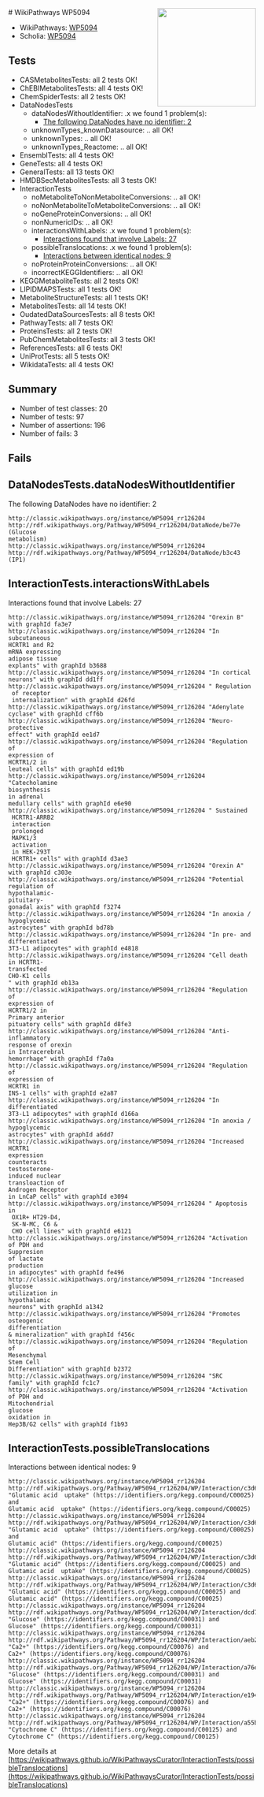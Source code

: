 <img style="float: right; width: 200px" src="https://upload.wikimedia.org/wikipedia/commons/thumb/8/83/Wplogo_with_text_500.png/640px-Wplogo_with_text_500.png" />
# WikiPathways WP5094

* WikiPathways: [WP5094](https://wikipathways.org/pathways/WP5094)
* Scholia: [WP5094](https://scholia.toolforge.org/wikipathways/WP5094)
## Tests
* CASMetabolitesTests: all 2 tests OK!
* ChEBIMetabolitesTests: all 4 tests OK!
* ChemSpiderTests: all 2 tests OK!
* DataNodesTests
    * dataNodesWithoutIdentifier: .x we found 1 problem(s):
        * [The following DataNodes have no identifier: 2](#d2d32fa1)
    * unknownTypes_knownDatasource: .. all OK!
    * unknownTypes: .. all OK!
    * unknownTypes_Reactome: .. all OK!
* EnsemblTests: all 4 tests OK!
* GeneTests: all 4 tests OK!
* GeneralTests: all 13 tests OK!
* HMDBSecMetabolitesTests: all 3 tests OK!
* InteractionTests
    * noMetaboliteToNonMetaboliteConversions: .. all OK!
    * noNonMetaboliteToMetaboliteConversions: .. all OK!
    * noGeneProteinConversions: .. all OK!
    * nonNumericIDs: .. all OK!
    * interactionsWithLabels: .x we found 1 problem(s):
        * [Interactions found that involve Labels: 27](#fe97a8de)
    * possibleTranslocations: .x we found 1 problem(s):
        * [Interactions between identical nodes: 9](#1c11820e)
    * noProteinProteinConversions: .. all OK!
    * incorrectKEGGIdentifiers: .. all OK!
* KEGGMetaboliteTests: all 2 tests OK!
* LIPIDMAPSTests: all 1 tests OK!
* MetaboliteStructureTests: all 1 tests OK!
* MetabolitesTests: all 14 tests OK!
* OudatedDataSourcesTests: all 8 tests OK!
* PathwayTests: all 7 tests OK!
* ProteinsTests: all 2 tests OK!
* PubChemMetabolitesTests: all 3 tests OK!
* ReferencesTests: all 6 tests OK!
* UniProtTests: all 5 tests OK!
* WikidataTests: all 4 tests OK!


## Summary

* Number of test classes: 20
* Number of tests: 97
* Number of assertions: 196
* Number of fails: 3

## Fails

<a name="d2d32fa1" />

## DataNodesTests.dataNodesWithoutIdentifier

The following DataNodes have no identifier: 2
```
http://classic.wikipathways.org/instance/WP5094_rr126204 http://rdf.wikipathways.org/Pathway/WP5094_rr126204/DataNode/be77e (Glucose
metabolism)
http://classic.wikipathways.org/instance/WP5094_rr126204 http://rdf.wikipathways.org/Pathway/WP5094_rr126204/DataNode/b3c43 (IP1)
```

<a name="fe97a8de" />

## InteractionTests.interactionsWithLabels

Interactions found that involve Labels: 27
```
http://classic.wikipathways.org/instance/WP5094_rr126204 "Orexin B" with graphId fa3e7
http://classic.wikipathways.org/instance/WP5094_rr126204 "In subcutaneous
HCRTR1 and R2
mRNA expressing
adipose tissue
explants" with graphId b3688
http://classic.wikipathways.org/instance/WP5094_rr126204 "In cortical
neurons" with graphId dd1ff
http://classic.wikipathways.org/instance/WP5094_rr126204 " Regulation
 of receptor
 internalization" with graphId d26fd
http://classic.wikipathways.org/instance/WP5094_rr126204 "Adenylate
cyclase" with graphId cff6b
http://classic.wikipathways.org/instance/WP5094_rr126204 "Neuro-
protective
effect" with graphId ee1d7
http://classic.wikipathways.org/instance/WP5094_rr126204 "Regulation of
expression of
HCRTR1/2 in
leuteal cells" with graphId ed19b
http://classic.wikipathways.org/instance/WP5094_rr126204 "Catecholamine
biosynthesis
in adrenal
medullary cells" with graphId e6e90
http://classic.wikipathways.org/instance/WP5094_rr126204 " Sustained 
 HCRTR1-ARRB2
 interaction 
 prolonged
 MAPK1/3
 activation
 in HEK-293T
 HCRTR1+ cells" with graphId d3ae3
http://classic.wikipathways.org/instance/WP5094_rr126204 "Orexin A" with graphId c303e
http://classic.wikipathways.org/instance/WP5094_rr126204 "Potential
regulation of
hypothalamic-
pituitary-
gonadal axis" with graphId f3274
http://classic.wikipathways.org/instance/WP5094_rr126204 "In anoxia /
hypoglycemic
astrocytes" with graphId bd78b
http://classic.wikipathways.org/instance/WP5094_rr126204 "In pre- and
differentiated 
3T3-L1 adipocytes" with graphId e4818
http://classic.wikipathways.org/instance/WP5094_rr126204 "Cell death
in HCRTR1-
transfected
CHO-K1 cells
" with graphId eb13a
http://classic.wikipathways.org/instance/WP5094_rr126204 "Regulation of
expression of
HCRTR1/2 in
Primary anterior
pituatory cells" with graphId d8fe3
http://classic.wikipathways.org/instance/WP5094_rr126204 "Anti-inflammatory
response of orexin
in Intracerebral
hemorrhage" with graphId f7a0a
http://classic.wikipathways.org/instance/WP5094_rr126204 "Regulation of
expression of
HCRTR1 in
INS-1 cells" with graphId e2a87
http://classic.wikipathways.org/instance/WP5094_rr126204 "In differentiated 
3T3-L1 adipocytes" with graphId d166a
http://classic.wikipathways.org/instance/WP5094_rr126204 "In anoxia /
hypoglycemic
astrocytes" with graphId a6dd7
http://classic.wikipathways.org/instance/WP5094_rr126204 "Increased HCRTR1
expression 
counteracts
testosterone-
induced nuclear
transloaction of
Androgen Receptor
in LnCaP cells" with graphId e3094
http://classic.wikipathways.org/instance/WP5094_rr126204 " Apoptosis in
 OX1R+ HT29-D4, 
 SK-N-MC, C6 &
 CHO cell lines" with graphId e6121
http://classic.wikipathways.org/instance/WP5094_rr126204 "Activation
of PDH and 
Suppresion
of lactate 
production
in adipocytes" with graphId fe496
http://classic.wikipathways.org/instance/WP5094_rr126204 "Increased
glucose
utilization in
hypothalamic
neurons" with graphId a1342
http://classic.wikipathways.org/instance/WP5094_rr126204 "Promotes
osteogenic
differentiation
& mineralization" with graphId f456c
http://classic.wikipathways.org/instance/WP5094_rr126204 "Regulation of
Mesenchymal
Stem Cell
Differentiation" with graphId b2372
http://classic.wikipathways.org/instance/WP5094_rr126204 "SRC 
family" with graphId fc1c7
http://classic.wikipathways.org/instance/WP5094_rr126204 "Activation
of PDH and
Mitochondrial
glucose
oxidation in
Hep3B/G2 cells" with graphId f1b93
```

<a name="1c11820e" />

## InteractionTests.possibleTranslocations

Interactions between identical nodes: 9
```
http://classic.wikipathways.org/instance/WP5094_rr126204 http://rdf.wikipathways.org/Pathway/WP5094_rr126204/WP/Interaction/c3d6f "Glutamic acid  uptake" (https://identifiers.org/kegg.compound/C00025) and 
Glutamic acid  uptake" (https://identifiers.org/kegg.compound/C00025)
http://classic.wikipathways.org/instance/WP5094_rr126204 http://rdf.wikipathways.org/Pathway/WP5094_rr126204/WP/Interaction/c3d6f "Glutamic acid  uptake" (https://identifiers.org/kegg.compound/C00025) and 
Glutamic acid" (https://identifiers.org/kegg.compound/C00025)
http://classic.wikipathways.org/instance/WP5094_rr126204 http://rdf.wikipathways.org/Pathway/WP5094_rr126204/WP/Interaction/c3d6f "Glutamic acid" (https://identifiers.org/kegg.compound/C00025) and 
Glutamic acid  uptake" (https://identifiers.org/kegg.compound/C00025)
http://classic.wikipathways.org/instance/WP5094_rr126204 http://rdf.wikipathways.org/Pathway/WP5094_rr126204/WP/Interaction/c3d6f "Glutamic acid" (https://identifiers.org/kegg.compound/C00025) and 
Glutamic acid" (https://identifiers.org/kegg.compound/C00025)
http://classic.wikipathways.org/instance/WP5094_rr126204 http://rdf.wikipathways.org/Pathway/WP5094_rr126204/WP/Interaction/dcd76 "Glucose" (https://identifiers.org/kegg.compound/C00031) and 
Glucose" (https://identifiers.org/kegg.compound/C00031)
http://classic.wikipathways.org/instance/WP5094_rr126204 http://rdf.wikipathways.org/Pathway/WP5094_rr126204/WP/Interaction/aeb21 "Ca2+" (https://identifiers.org/kegg.compound/C00076) and 
Ca2+" (https://identifiers.org/kegg.compound/C00076)
http://classic.wikipathways.org/instance/WP5094_rr126204 http://rdf.wikipathways.org/Pathway/WP5094_rr126204/WP/Interaction/a76e3 "Glucose" (https://identifiers.org/kegg.compound/C00031) and 
Glucose" (https://identifiers.org/kegg.compound/C00031)
http://classic.wikipathways.org/instance/WP5094_rr126204 http://rdf.wikipathways.org/Pathway/WP5094_rr126204/WP/Interaction/e194f "Ca2+" (https://identifiers.org/kegg.compound/C00076) and 
Ca2+" (https://identifiers.org/kegg.compound/C00076)
http://classic.wikipathways.org/instance/WP5094_rr126204 http://rdf.wikipathways.org/Pathway/WP5094_rr126204/WP/Interaction/a55b0 "Cytochrome C" (https://identifiers.org/kegg.compound/C00125) and 
Cytochrome C" (https://identifiers.org/kegg.compound/C00125)
```

More details at [https://wikipathways.github.io/WikiPathwaysCurator/InteractionTests/possibleTranslocations](https://wikipathways.github.io/WikiPathwaysCurator/InteractionTests/possibleTranslocations)

